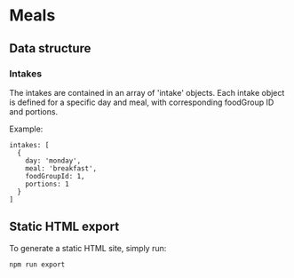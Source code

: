 # Meals

## Data structure

### Intakes

The intakes are contained in an array of 'intake' objects. Each intake object is defined for a specific day and meal, with corresponding foodGroup ID and portions.

Example:

```
intakes: [
  {
    day: 'monday',
    meal: 'breakfast',
    foodGroupId: 1,
    portions: 1
  }
]
```

## Static HTML export

To generate a static HTML site, simply run:

```
npm run export
```
